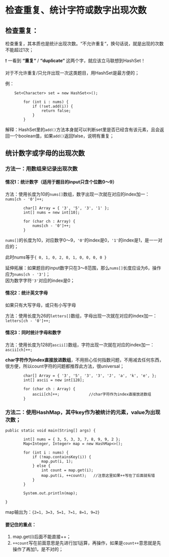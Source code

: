 # 检查重复、统计字符或数字出现次数

## 检查重复：

检查重复，其本质也是统计出现次数。“不允许重复“，换句话说，就是出现的次数不能超过1次；

❗️ 一看到 **“重复“** / **“duplicate“** 这两个字，就应该立马联想到HashSet！

对于不允许重复/只允许出现一次这类题目，用HashSet是最方便的；



例：

```text
    Set<Character> set = new HashSet<>();

		for (int i : nums) {
			if (!set.add(i)) {
				return false;
			}
		}
```

解释：HashSet里的`add()`方法本身就可以判断set里是否已经含有该元素，且会返回一个boolean值，如果`add()`返回false，说明有重复；



## 统计数字或字母的出现次数

### 方法一：用数组来记录出现次数

#### 情况1：统计数字（适用于题目的input只含个位数0～9）

方法：使用长度为10的`nums[]`数组，数字出现一次就在对应的index加一：`nums[ch - '0']++;`

```text
		char[] Array = { '3', '5', '3', '1' };
		int[] nums = new int[10];

		for (char ch : Array) {
			nums[ch - '0']++;
		}
```

`nums[]`的长度为10，对应数字0～9，`'0'`的index是0，`'1'`的index是1，是一一对应的；

此时nums等于`{ 0, 1, 0, 2, 0, 1, 0, 0, 0, 0 }`

延伸拓展：如果题目的input数字只在3～8范围，那么`nums[]`长度应设为6，操作应为`nums[ch - '3']`；  
因为数字字符`'3'`对应的index是0；

#### 情况2：统计英文字母

如果只有大写字母，或只有小写字母

方法：使用长度为26的`letters[]`数组，字母出现一次就在对应的index加一：  
`letters[ch - '0']++;`

#### 情况3：同时统计字母和数字

方法：使用长度为128的`ascii[]`数组，字符出现一次就在对应的index加一：`ascii[ch]++;`

**char字符作为index直接放进数组**，不用担心任何指数问题，不用减去任何东西，很方便，所以count字符的问题都推荐此方法，很universal；

```text
		char[] Array = { '3', '5', '3', '3', 'J', 'a', 'k', 'e', };
		int[] ascii = new int[128];

		for (char ch : Array) {
			ascii[ch]++;             //char字符作为index直接放进数组
		}
```



### 方法二：使用HashMap，其中key作为被统计的元素，value为出现次数；

```text
public static void main(String[] args) {

		int[] nums = { 3, 5, 3, 3, 7, 8, 9, 9, 2 };
		Map<Integer, Integer> map = new HashMap<>();

		for (int i : nums) {
			if (!map.containsKey(i)) {
				map.put(i, 1);
			} else {
				int count = map.get(i);
				map.put(i, ++count);   //注意这里如果++写在了后面就有错
			}
		}

		System.out.println(map);

}
```

map输出为：`{2=1, 3=3, 5=1, 7=1, 8=1, 9=2}`

#### 要记住的重点：

1. map.get\(i\)后面不能直接++；
2. `++count`写在前面意思是先进行加1运算，再操作，如果是`count++`意思就是先操作了再加1，是不对的；

